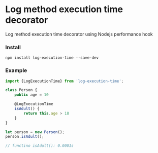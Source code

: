 # Log method execution time decorator
Log method execution time decorator using Nodejs performance hook

### Install
```
npm install log-execution-time --save-dev
```

### Example
```js
import {LogExecutionTime} from 'log-execution-time';

class Person {
    public age = 10

    @LogExecutionTime
    isAdult() {
        return this.age > 18
    }
}

let person = new Person();
person.isAdult();

// functino isAdult(): 0.0001s
```